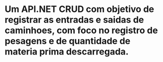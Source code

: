 # Um API.NET CRUD com objetivo de registrar as entradas e saidas de caminhoes, com foco no registro de pesagens e de quantidade de materia prima descarregada.
